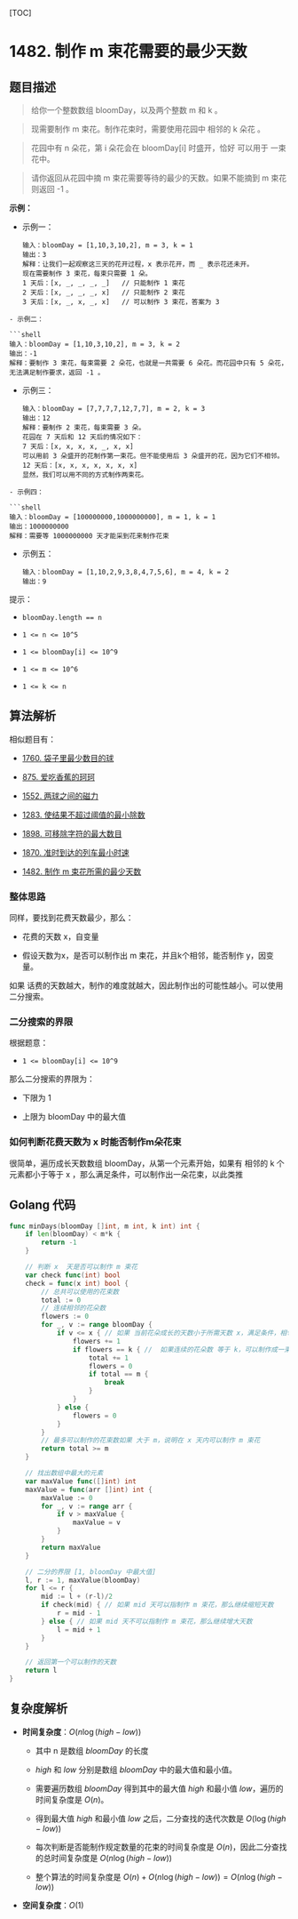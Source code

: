 [TOC]

# 1482. 制作 m 束花需要的最少天数

## 题目描述

> 给你一个整数数组 bloomDay，以及两个整数 m 和 k 。

> 现需要制作 m 束花。制作花束时，需要使用花园中 相邻的 k 朵花 。

> 花园中有 n 朵花，第 i 朵花会在 bloomDay[i] 时盛开，恰好 可以用于 一束 花中。

> 请你返回从花园中摘 m 束花需要等待的最少的天数。如果不能摘到 m 束花则返回 -1 。

**示例：**

- 示例一：
  
  ```shell
  输入：bloomDay = [1,10,3,10,2], m = 3, k = 1
  输出：3
  解释：让我们一起观察这三天的花开过程，x 表示花开，而 _ 表示花还未开。
  现在需要制作 3 束花，每束只需要 1 朵。
  1 天后：[x, _, _, _, _]   // 只能制作 1 束花
  2 天后：[x, _, _, _, x]   // 只能制作 2 束花
  3 天后：[x, _, x, _, x]   // 可以制作 3 束花，答案为 3
  ```

```
- 示例二：

```shell
输入：bloomDay = [1,10,3,10,2], m = 3, k = 2
输出：-1
解释：要制作 3 束花，每束需要 2 朵花，也就是一共需要 6 朵花。而花园中只有 5 朵花，无法满足制作要求，返回 -1 。
```

- 示例三：
  
  ```shell
  输入：bloomDay = [7,7,7,7,12,7,7], m = 2, k = 3
  输出：12
  解释：要制作 2 束花，每束需要 3 朵。
  花园在 7 天后和 12 天后的情况如下：
  7 天后：[x, x, x, x, _, x, x]
  可以用前 3 朵盛开的花制作第一束花。但不能使用后 3 朵盛开的花，因为它们不相邻。
  12 天后：[x, x, x, x, x, x, x]
  显然，我们可以用不同的方式制作两束花。
  ```

```
- 示例四：

```shell
输入：bloomDay = [100000000,1000000000], m = 1, k = 1
输出：1000000000
解释：需要等 1000000000 天才能采到花来制作花束
```

- 示例五：
  
  ```shell
  输入：bloomDay = [1,10,2,9,3,8,4,7,5,6], m = 4, k = 2
  输出：9
  ```

提示：

- `bloomDay.length == n`

- `1 <= n <= 10^5`

- `1 <= bloomDay[i] <= 10^9`

- `1 <= m <= 10^6`

- `1 <= k <= n`

## 算法解析

相似题目有：

- [1760. 袋子里最少数目的球](https://leetcode.cn/problems/minimum-limit-of-balls-in-a-bag/?envType=study-plan&id=binary-search-basic)

- [875. 爱吃香蕉的珂珂](https://leetcode.cn/problems/koko-eating-bananas/?envType=study-plan&id=binary-search-basic)

- [1552. 两球之间的磁力](https://leetcode.cn/problems/magnetic-force-between-two-balls/?envType=study-plan&id=binary-search-basic)

- [1283. 使结果不超过阈值的最小除数](https://leetcode.cn/problems/find-the-smallest-divisor-given-a-threshold/)

- [1898. 可移除字符的最大数目](https://leetcode.cn/problems/maximum-number-of-removable-characters/)

- [1870. 准时到达的列车最小时速](https://leetcode.cn/problems/minimum-speed-to-arrive-on-time/)

- [1482. 制作 m 束花所需的最少天数](https://leetcode.cn/problems/minimum-number-of-days-to-make-m-bouquets/)





### 整体思路



同样，要找到花费天数最少，那么：

- 花费的天数 x，自变量

- 假设天数为x，是否可以制作出 m 束花，并且k个相邻，能否制作 y，因变量。



如果 话费的天数越大，制作的难度就越大，因此制作出的可能性越小。可以使用二分搜索。





### 二分搜索的界限



根据题意：

- `1 <= bloomDay[i] <= 10^9`



那么二分搜索的界限为：

-  下限为 1

- 上限为 bloomDay 中的最大值





### 如何判断花费天数为 x 时能否制作m朵花束



很简单，遍历成长天数数组 bloomDay，从第一个元素开始，如果有 相邻的 k 个元素都小于等于 x ，那么满足条件，可以制作出一朵花束，以此类推





## Golang 代码

```go
func minDays(bloomDay []int, m int, k int) int {
    if len(bloomDay) < m*k {
        return -1
    }

    // 判断 x  天是否可以制作 m 束花
    var check func(int) bool
    check = func(x int) bool {
        // 总共可以使用的花束数
        total := 0
        // 连续相邻的花朵数
        flowers := 0
        for _, v := range bloomDay {
            if v <= x { // 如果 当前花朵成长的天数小于所需天数 x，满足条件，相邻的花朵加1
                flowers += 1
                if flowers == k { //  如果连续的花朵数 等于 k，可以制作成一束花，total 花束数加1
                    total += 1
                    flowers = 0
                    if total == m {
                        break
                    }
                }
            } else {
                flowers = 0
            }
        }
        // 最多可以制作的花束数如果 大于 m，说明在 x 天内可以制作 m 束花
        return total >= m
    }

    // 找出数组中最大的元素
    var maxValue func([]int) int
    maxValue = func(arr []int) int {
        maxValue := 0
        for _, v := range arr {
            if v > maxValue {
                maxValue = v
            }
        }
        return maxValue
    }

    // 二分的界限 [1, bloomDay 中最大值]
    l, r := 1, maxValue(bloomDay)
    for l <= r {
        mid := l + (r-l)/2
        if check(mid) { // 如果 mid 天可以指制作 m 束花，那么继续缩短天数
            r = mid - 1
        } else { // 如果 mid 天不可以指制作 m 束花，那么继续增大天数
            l = mid + 1
        }
    }

    // 返回第一个可以制作的天数
    return l
}
```

## 复杂度解析

- **时间复杂度**：$O(n \log (\textit{high} - \textit{low}))$
  
  - 其中 n 是数组 $\textit{bloomDay}$ 的长度
  
  - $\textit{high}$ 和 $\textit{low}$ 分别是数组 $\textit{bloomDay}$ 中的最大值和最小值。
  
  - 需要遍历数组 $\textit{bloomDay}$ 得到其中的最大值 $\textit{high}$ 和最小值 $\textit{low}$，遍历的时间复杂度是 $O(n)$。
  
  - 得到最大值 $\textit{high}$ 和最小值 $\textit{low}$ 之后，二分查找的迭代次数是 $O(\log (\textit{high} - \textit{low}))$
  
  - 每次判断是否能制作规定数量的花束的时间复杂度是 $O(n)$，因此二分查找的总时间复杂度是 $O(n \log (\textit{high} - \textit{low}))$
  
  - 整个算法的时间复杂度是 $O(n)+O(n \log (\textit{high} - \textit{low}))=O(n \log (\textit{high} - \textit{low}))$

- **空间复杂度**：$O(1)$
